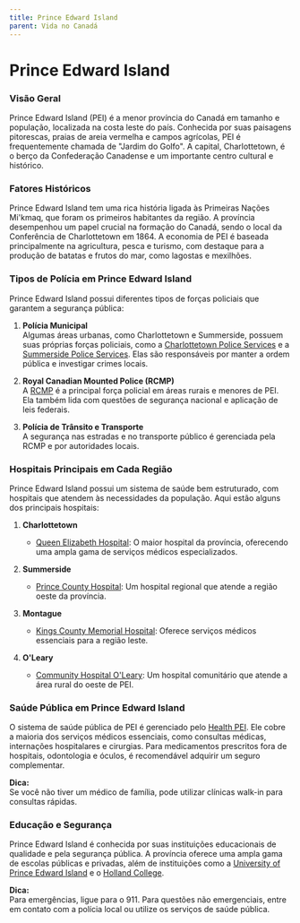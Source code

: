 ```yaml
---
title: Prince Edward Island
parent: Vida no Canadá
---
```


# Prince Edward Island

### Visão Geral

Prince Edward Island (PEI) é a menor província do Canadá em tamanho e população, localizada na costa leste do país. Conhecida por suas paisagens pitorescas, praias de areia vermelha e campos agrícolas, PEI é frequentemente chamada de "Jardim do Golfo". A capital, Charlottetown, é o berço da Confederação Canadense e um importante centro cultural e histórico.

### Fatores Históricos

Prince Edward Island tem uma rica história ligada às Primeiras Nações Mi'kmaq, que foram os primeiros habitantes da região. A província desempenhou um papel crucial na formação do Canadá, sendo o local da Conferência de Charlottetown em 1864. A economia de PEI é baseada principalmente na agricultura, pesca e turismo, com destaque para a produção de batatas e frutos do mar, como lagostas e mexilhões.

### Tipos de Polícia em Prince Edward Island

Prince Edward Island possui diferentes tipos de forças policiais que garantem a segurança pública:

1. **Polícia Municipal**  
    Algumas áreas urbanas, como Charlottetown e Summerside, possuem suas próprias forças policiais, como a [Charlottetown Police Services](https://www.charlottetown.ca) e a [Summerside Police Services](https://www.summerside.ca). Elas são responsáveis por manter a ordem pública e investigar crimes locais.

2. **Royal Canadian Mounted Police (RCMP)**  
    A [RCMP](https://www.rcmp-grc.gc.ca) é a principal força policial em áreas rurais e menores de PEI. Ela também lida com questões de segurança nacional e aplicação de leis federais.

3. **Polícia de Trânsito e Transporte**  
    A segurança nas estradas e no transporte público é gerenciada pela RCMP e por autoridades locais.

### Hospitais Principais em Cada Região

Prince Edward Island possui um sistema de saúde bem estruturado, com hospitais que atendem às necessidades da população. Aqui estão alguns dos principais hospitais:

1. **Charlottetown**  
    - [Queen Elizabeth Hospital](https://www.princeedwardisland.ca): O maior hospital da província, oferecendo uma ampla gama de serviços médicos especializados.

2. **Summerside**  
    - [Prince County Hospital](https://www.princeedwardisland.ca): Um hospital regional que atende a região oeste da província.

3. **Montague**  
    - [Kings County Memorial Hospital](https://www.princeedwardisland.ca): Oferece serviços médicos essenciais para a região leste.

4. **O'Leary**  
    - [Community Hospital O'Leary](https://www.princeedwardisland.ca): Um hospital comunitário que atende a área rural do oeste de PEI.

### Saúde Pública em Prince Edward Island

O sistema de saúde pública de PEI é gerenciado pelo [Health PEI](https://www.princeedwardisland.ca). Ele cobre a maioria dos serviços médicos essenciais, como consultas médicas, internações hospitalares e cirurgias. Para medicamentos prescritos fora de hospitais, odontologia e óculos, é recomendável adquirir um seguro complementar.

**Dica:**  
Se você não tiver um médico de família, pode utilizar clínicas walk-in para consultas rápidas.

### Educação e Segurança

Prince Edward Island é conhecida por suas instituições educacionais de qualidade e pela segurança pública. A província oferece uma ampla gama de escolas públicas e privadas, além de instituições como a [University of Prince Edward Island](https://www.upei.ca) e o [Holland College](https://www.hollandcollege.com).

**Dica:**  
Para emergências, ligue para o 911. Para questões não emergenciais, entre em contato com a polícia local ou utilize os serviços de saúde pública.
